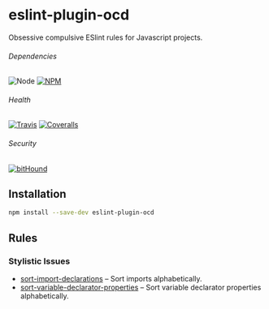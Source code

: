# eslint-plugin-ocd

Obsessive compulsive ESlint rules for Javascript projects.

###### Dependencies

![Node][node-img]
[![NPM][npm-img]][npm-url]

###### Health

[![Travis][ci-img]][ci-url]
[![Coveralls][cov-img]][cov-url]

###### Security

[![bitHound][bithound-img]][bithound-url]

## Installation

```bash
npm install --save-dev eslint-plugin-ocd
```

## Rules

### Stylistic Issues

* [sort-import-declarations](documentation/rules/sort-import-declarations.md) – Sort imports alphabetically.
* [sort-variable-declarator-properties](documentation/rules/sort-variable-declarator-properties.md) – Sort variable declarator properties alphabetically.

[bithound-img]: https://www.bithound.io/github/ciena-blueplanet/eslint-plugin-ocd/badges/score.svg "bitHound"
[bithound-url]: https://www.bithound.io/github/ciena-blueplanet/eslint-plugin-ocd

[ci-img]: https://img.shields.io/travis/ciena-blueplanet/eslint-plugin-ocd.svg "Travis CI Build Status"
[ci-url]: https://travis-ci.org/ciena-blueplanet/eslint-plugin-ocd

[cov-img]: https://img.shields.io/coveralls/ciena-blueplanet/eslint-plugin-ocd.svg "Coveralls Code Coverage"
[cov-url]: https://coveralls.io/github/ciena-blueplanet/eslint-plugin-ocd

[node-img]: https://img.shields.io/badge/node-4+-green.svg "Node Version"

[npm-img]: https://img.shields.io/npm/v/eslint-plugin-ocd.svg "NPM Version"
[npm-url]: https://www.npmjs.com/package/eslint-plugin-ocd
